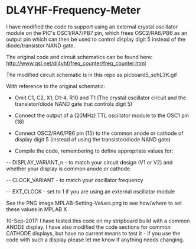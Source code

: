 # DL4YHF-Frequency-Meter

I have modified the code to support using an external crystal oscillator module on the PIC's OSC1/RA7/PB7 pin, which frees OSC2/RA6/PB6 as an output pin which can then be used to control display digit 5 instead of the diode/transistor NAND gate.    

The original code and circuit schematics can be found here: http://www.qsl.net/dl4yhf/freq_counter/freq_counter.html

The modified circuit schematic is in this repo as picboard5_schL3K.gif

With reference to the original schematic: 

* Omit C1, C2, X1, D1-4, R10 and T1 (The crystal oscillator circuit and the transistor/diode NAND gate that controls digit 5)

* Connect the output of a (20MHz) TTL oscillator module to the OSC1 pin (16)

* Connect OSC2/RA6/PB6 pin (15) to the common anode or cathode of display digit 5 (instead of using the transistor/diode NAND gate)

* Compile the code, remembering to define appropriate values for:

 -- DISPLAY_VARIANT_n - to match your circuit design (V1 or V2) and whether your display is common anode or cathode
  
 -- CLOCK_VARIANT - to match your oscillator frequency
  
 -- EXT_CLOCK - set to 1 if you are using an external oscillator module

See the PNG image MPLAB-Setting-Values.png to see how/where to set these values in MPLAB X

10-Sep-2017: I have tested this code on my stripboard build with a common ANODE display. I have also modified the code sections for common CATHODE displays, but have no current means to test it - if you use the code with such a display please let me know if anything needs changing.
